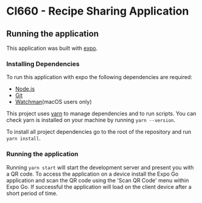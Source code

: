 # CI660 - Recipe Sharing Application

## Running the application

This application was built with [expo](https://docs.expo.io/get-started/installation/).

### Installing Dependencies

To run this application with expo the following dependencies are required:

- [Node.js](https://nodejs.org/en/)
- [Git](https://git-scm.com)
- [Watchman](https://facebook.github.io/watchman/docs/install#buildinstall)(macOS users only)

This project uses [yarn](https://classic.yarnpkg.com/en/docs/install/#mac-stable) to manage dependencies and to run scripts. You can check yarn is installed on your machine by running `yarn --version`.

To install all project dependencies go to the root of the repository and run `yarn install`.

### Running the application

Running `yarn start` will start the development server and present you with a QR code. To access the application on a device install the Expo Go application and scan the QR code using the 'Scan QR Code' menu within Expo Go. If successful the application will load on the client device after a short period of time.
